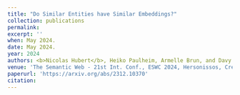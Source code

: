 ```yaml
---
title: "Do Similar Entities have Similar Embeddings?"
collection: publications
permalink:
excerpt: ''
when: May 2024.
date: May 2024.
year: 2024
authors: <b>Nicolas Hubert</b>, Heiko Paulheim, Armelle Brun, and Davy Monticolo
venue: 'The Semantic Web - 21st Int. Conf., ESWC 2024, Hersonissos, Crete, Greece, Proceedings'
paperurl: 'https://arxiv.org/abs/2312.10370'
citation:
---
```

